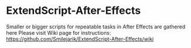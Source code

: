 # ExtendScript-After-Effects
Smaller or bigger scripts for repeatable tasks in After Effects are gathered here
Please visit Wiki page for instructions: https://github.com/Smilejarik/ExtendScript-After-Effects/wiki
